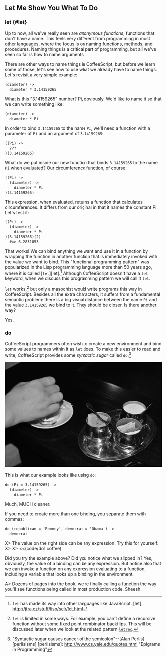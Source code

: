 
## Let Me Show You What To Do

### let {#let}

Up to now, all we've really seen are *anonymous functions*, functions that don't have a name. This feels very different from programming in most other languages, where  the focus is on naming functions, methods, and procedures. Naming things is a critical part of programming, but all we've seen so far is how to name arguments.

There are other ways to name things in CoffeeScript, but before we learn some of those, let's see how to use what we already have to name things. Let's revisit a very simple example:

    (diameter) ->
      diameter * 3.14159265
    
What is this "3.14159265" number? [Pi], obviously. We'd like to name it so that we can write something like:

    (diameter) ->
      diameter * Pi
    
In order to bind `3.14159265` to the name `Pi`, we'll need a function with a parameter of `Pi` and an argument of `3.14159265`:

    ((Pi) ->
      ???
    )(3.14159265)
    
What do we put inside our new function that binds `3.14159265` to the name `Pi` when evaluated? Our circumference function, of course:

[Pi]: https://en.wikipedia.org/wiki/Pi

    ((Pi) ->
      (diameter) ->
        diameter * Pi
    )(3.14159265)
    
This expression, when evaluated, returns a function that calculates circumferences. It differs from our original in that it names the constant Pi. Let's test it:

    ((Pi) ->
      (diameter) ->
        diameter * Pi
    )(3.14159265)(2)
      #=> 6.2831853
      
That works! We can bind anything we want and use it in a function by wrapping the function in another function that is immediately invoked with the value we want to bind. This "functional programming pattern" was popularized in the Lisp programming language more than 50 years ago, where it is called [`let`][let].[^let] Although CoffeeScript doesn't have a `let` keyword, when we discuss this programming pattern we will call it `let`.

[^let]: `let` has made its way into other languages like JavaScript.
[let]: http://jtra.cz/stuff/lisp/sclr/let.html

`let` works,[^letrec] but only a masochist would write programs this way in CoffeeScript. Besides all the extra characters, it suffers from a fundamental semantic problem: there is a big visual distance between the name `Pi` and the value `3.14159265` we bind to it. They should be closer. Is there another way?

[^letrec]: `let` is limited in some ways. For example, you can't define a recursive function without some fixed point combinator backflips. This will be discussed later when we look at the related pattern [`letrec`](#letrec).

Yes.

### do

CoffeeScript programmers often wish to create a new environment and bind some values to names within it as `let` does. To make this easier to read and write, CoffeeScript provides some *syntactic sugar* called `do`.[^ssugar]

[^ssugar]: "Syntactic sugar causes cancer of the semicolon"--[Alan Perlis][perlisisms]
[perlisisms]: http://www.cs.yale.edu/quotes.html "Epigrams in Programming"

![Italians seem to prefer espresso with plenty of sugar, while North Americans often drink it without](images/sugarservice.jpg)

This is what our example looks like using `do`:

    do (Pi = 3.14159265) ->
      (diameter) ->
        diameter * Pi

Much, MUCH cleaner.

If you need to create more than one binding, you separate them with commas:

    do (republican = 'Romney', democrat = 'Obama') ->
      democrat

X> The value on the right side can be any expression. Try this for yourself:
X>
X> <<(code/do1.coffee)

Did you try the example above? Did you notice what we slipped in? Yes, obviously, the value of a binding can be any expression. But notice also that we can invoke a function on any expression evaluating to a function, including a variable that looks up a binding in the environment.

A> Dozens of pages into the book, we're finally calling a function the way you'll see functions being called in most production code. Sheesh.